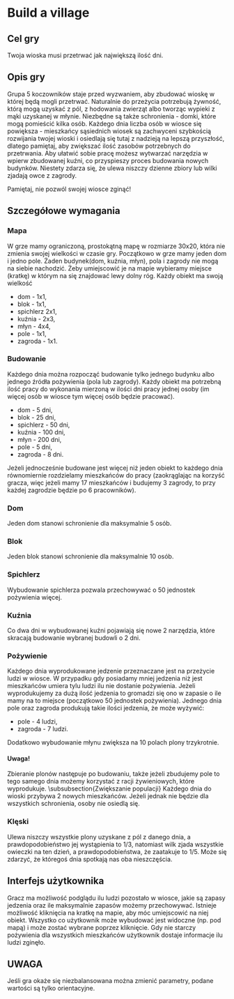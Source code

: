 
# **Build a village**
## **Cel gry**

Twoja wioska musi przetrwać jak największą ilość dni.
## **Opis gry**
Grupa 5 koczowników staje przed wyzwaniem, aby zbudować wioskę w której będą mogli przetrwać. Naturalnie do przeżycia potrzebują żywność, którą mogą uzyskać z pól, z hodowania zwierząt albo tworząc wypieki z mąki uzyskanej w młynie. Niezbędne są także schronienia - domki, które mogą pomieścić kilka osób. Każdego dnia liczba osób w wiosce się powiększa - mieszkańcy sąsiednich wiosek są zachwyceni szybkością rozwijania twojej wioski i osiedlają się tutaj z nadzieją na lepszą przyszłość, dlatego pamiętaj, aby zwiększać ilość zasobów potrzebnych do przetrwania. Aby ułatwić sobie pracę możesz wytwarzać narzędzia w wpierw zbudowanej kuźni, co przyspieszy proces budowania nowych budynków. Niestety zdarza się, że ulewa niszczy dzienne zbiory lub wilki zjadają owce z zagrody. 

Pamiętaj, nie pozwól swojej wiosce zginąć!
## **Szczegółowe wymagania**
### **Mapa**
W grze mamy ograniczoną, prostokątną mapę w rozmiarze 30x20, która nie zmienia swojej wielkości w czasie gry. Początkowo w grze mamy jeden dom i jedno pole. Żaden budynek(dom, kuźnia, młyn), pola i zagrody nie mogą na siebie nachodzić. Żeby umiejscowić je na mapie wybieramy miejsce (kratkę) w którym na się znajdować lewy dolny róg. Każdy obiekt ma swoją wielkość

- dom - 1x1,
- blok - 1x1,
- spichlerz 2x1,
- kuźnia - 2x3,
 - młyn - 4x4,
- pole - 1x1,
- zagroda - 1x1.

### **Budowanie**
Każdego dnia można rozpocząć budowanie tylko jednego budynku albo jednego źródła pożywienia (pola lub zagrody). Każdy obiekt ma potrzebną ilość pracy do wykonania mierzoną w ilości dni pracy jednej osoby (im więcej osób w wiosce tym więcej osób będzie pracować).

- dom - 5 dni,
- blok - 25 dni,
- spichlerz - 50 dni,
- kuźnia - 100 dni,
- młyn - 200 dni,
- pole - 5 dni,
- zagroda - 8 dni.

Jeżeli jednocześnie budowane jest więcej niż jeden obiekt to każdego dnia równomiernie rozdzielamy mieszkańców do pracy (zaokrąglając na korzyść gracza, więc jeżeli mamy 17 mieszkańców i budujemy 3 zagrody, to przy każdej zagrodzie będzie po 6 pracowników).
### **Dom**
Jeden dom stanowi schronienie dla maksymalnie 5 osób.
### **Blok**
Jeden blok stanowi schronienie dla maksymalnie 10 osób.
### **Spichlerz**
Wybudowanie spichlerza pozwala przechowywać o 50 jednostek pożywienia więcej.
### **Kuźnia**
Co dwa dni w wybudowanej kuźni pojawiają się nowe 2 narzędzia, które skracają budowanie wybranej budowli o 2 dni.
### **Pożywienie**
Każdego dnia wyprodukowane jedzenie przeznaczane jest na przeżycie ludzi w wiosce. W przypadku gdy posiadamy mniej jedzenia niż jest mieszkańców umiera tylu ludzi ilu nie dostanie pożywienia. Jeżeli wyprodukujemy za dużą ilość jedzenia to gromadzi się ono w zapasie o ile mamy na to miejsce (początkowo 50 jednostek pożywienia). Jednego dnia pole oraz zagroda produkują takie ilości jedzenia, że może wyżywić:

- pole - 4 ludzi, 
- zagroda - 7 ludzi.

Dodatkowo wybudowanie młynu zwiększa na 10 polach plony trzykrotnie.

#### Uwaga! 
Zbieranie plonów następuje po budowaniu, także jeżeli zbudujemy pole to tego samego dnia możemy korzystać z racji żywieniowych, które wyprodukuje.
\subsubsection{Zwiększanie populacji}
Każdego dnia do wioski przybywa 2 nowych mieszkańców. Jeżeli jednak nie będzie dla wszystkich schronienia, osoby nie osiedlą się.
### **Klęski**
Ulewa niszczy wszystkie plony uzyskane z pól z danego dnia, a prawdopodobieństwo jej wystąpienia to 1/3, natomiast wilk zjada wszystkie owieczki na ten dzień, a prawdopodobieństwa, że zaatakuje to 1/5. Może się zdarzyć, że któregoś dnia spotkają nas oba nieszczęścia.


## **Interfejs użytkownika**
Gracz ma możliwość podglądu ilu ludzi pozostało w wiosce, jakie są zapasy jedzenia oraz ile maksymalnie zapasów możemy przechowywać. Istnieje możliwość kliknięcia na kratkę na mapie, aby móc umiejscowić na niej obiekt. Wszystko co użytkownik może wybudować jest widoczne (np. pod mapą) i może zostać wybrane poprzez kliknięcie. Gdy nie starczy pożywienia dla wszystkich mieszkańców użytkownik dostaje informacje ilu ludzi zginęło. 


## **UWAGA**
Jeśli gra okaże się niezbalansowana można zmienić parametry, podane wartości są tylko orientacyjne.
